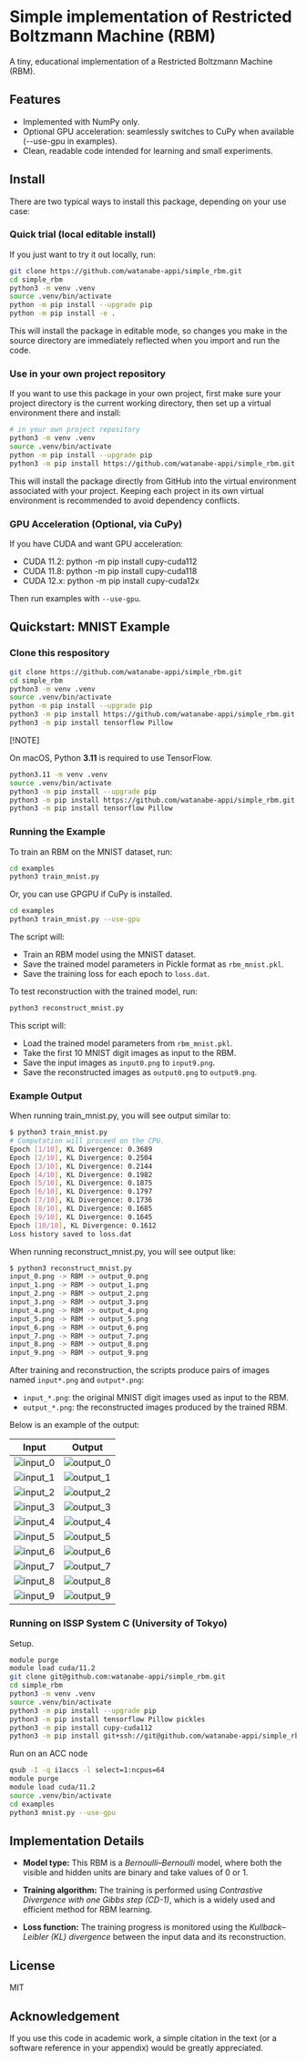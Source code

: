 # Simple implementation of Restricted Boltzmann Machine (RBM)

A tiny, educational implementation of a Restricted Boltzmann Machine (RBM).

## Features

* Implemented with NumPy only.
* Optional GPU acceleration: seamlessly switches to CuPy when available (--use-gpu in examples).
* Clean, readable code intended for learning and small experiments.

## Install

There are two typical ways to install this package, depending on your use case:

### Quick trial (local editable install)

If you just want to try it out locally, run:

```sh
git clone https://github.com/watanabe-appi/simple_rbm.git
cd simple_rbm
python3 -m venv .venv
source .venv/bin/activate
python -m pip install --upgrade pip
python -m pip install -e .
```

This will install the package in editable mode, so changes you make in the source directory are immediately reflected when you import and run the code.

### Use in your own project repository

If you want to use this package in your own project, first make sure your project directory is the current working directory, then set up a virtual environment there and install:


```sh
# in your own project repository
python3 -m venv .venv
source .venv/bin/activate
python -m pip install --upgrade pip
python3 -m pip install https://github.com/watanabe-appi/simple_rbm.git
```

This will install the package directly from GitHub into the virtual environment associated with your project.
Keeping each project in its own virtual environment is recommended to avoid dependency conflicts.

### GPU Acceleration (Optional, via CuPy)

If you have CUDA and want GPU acceleration:
* CUDA 11.2: python -m pip install cupy-cuda112
* CUDA 11.8: python -m pip install cupy-cuda118
* CUDA 12.x: python -m pip install cupy-cuda12x

Then run examples with `--use-gpu`.

## Quickstart: MNIST Example

### Clone this respository

```sh
git clone https://github.com/watanabe-appi/simple_rbm.git
cd simple_rbm
python3 -m venv .venv
source .venv/bin/activate
python -m pip install --upgrade pip
python3 -m pip install https://github.com/watanabe-appi/simple_rbm.git
python3 -m pip install tensorflow Pillow
```

[!NOTE]

On macOS, Python **3.11** is required to use TensorFlow.

```sh
python3.11 -m venv .venv
source .venv/bin/activate
python3 -m pip install --upgrade pip
python3 -m pip install https://github.com/watanabe-appi/simple_rbm.git
python3 -m pip install tensorflow Pillow
```

### Running the Example

To train an RBM on the MNIST dataset, run:

```sh
cd examples
python3 train_mnist.py
```

Or, you can use GPGPU if CuPy is installed.

```sh
cd examples
python3 train_mnist.py --use-gpu
```

The script  will:

* Train an RBM model using the MNIST dataset.
* Save the trained model parameters in Pickle format as `rbm_mnist.pkl`.
* Save the training loss for each epoch to `loss.dat`.

To test reconstruction with the trained model, run:

```sh
python3 reconstruct_mnist.py
```

This script will:

* Load the trained model parameters from `rbm_mnist.pkl`.
* Take the first 10 MNIST digit images as input to the RBM.
* Save the input images as `input0.png` to `input9.png`.
* Save the reconstructed images as `output0.png` to `output9.png`.


### Example Output

When running train_mnist.py, you will see output similar to:

```sh
$ python3 train_mnist.py
# Computation will proceed on the CPU.
Epoch [1/10], KL Divergence: 0.3689
Epoch [2/10], KL Divergence: 0.2504
Epoch [3/10], KL Divergence: 0.2144
Epoch [4/10], KL Divergence: 0.1982
Epoch [5/10], KL Divergence: 0.1875
Epoch [6/10], KL Divergence: 0.1797
Epoch [7/10], KL Divergence: 0.1736
Epoch [8/10], KL Divergence: 0.1685
Epoch [9/10], KL Divergence: 0.1645
Epoch [10/10], KL Divergence: 0.1612
Loss history saved to loss.dat
```

When running reconstruct_mnist.py, you will see output like:

```sh
$ python3 reconstruct_mnist.py
input_0.png -> RBM -> output_0.png
input_1.png -> RBM -> output_1.png
input_2.png -> RBM -> output_2.png
input_3.png -> RBM -> output_3.png
input_4.png -> RBM -> output_4.png
input_5.png -> RBM -> output_5.png
input_6.png -> RBM -> output_6.png
input_7.png -> RBM -> output_7.png
input_8.png -> RBM -> output_8.png
input_9.png -> RBM -> output_9.png
```

After training and reconstruction, the scripts produce pairs of images named `input*.png` and `output*.png`:
* `input_*.png`: the original MNIST digit images used as input to the RBM.  
* `output_*.png`: the reconstructed images produced by the trained RBM.  

Below is an example of the output:

| Input                           | Output                            |
| ------------------------------- | --------------------------------- |
| ![input\_0](images/input_0.png) | ![output\_0](images/output_0.png) |
| ![input\_1](images/input_1.png) | ![output\_1](images/output_1.png) |
| ![input\_2](images/input_2.png) | ![output\_2](images/output_2.png) |
| ![input\_3](images/input_3.png) | ![output\_3](images/output_3.png) |
| ![input\_4](images/input_4.png) | ![output\_4](images/output_4.png) |
| ![input\_5](images/input_5.png) | ![output\_5](images/output_5.png) |
| ![input\_6](images/input_6.png) | ![output\_6](images/output_6.png) |
| ![input\_7](images/input_7.png) | ![output\_7](images/output_7.png) |
| ![input\_8](images/input_8.png) | ![output\_8](images/output_8.png) |
| ![input\_9](images/input_9.png) | ![output\_9](images/output_9.png) |

### Running on ISSP System C (University of Tokyo)

Setup.

```sh
module purge
module load cuda/11.2
git clone git@github.com:watanabe-appi/simple_rbm.git 
cd simple_rbm
python3 -m venv .venv 
source .venv/bin/activate
python3 -m pip install --upgrade pip
python3 -m pip install tensorflow Pillow pickles
python3 -m pip install cupy-cuda112
python3 -m pip install git+ssh://git@github.com/watanabe-appi/simple_rbm.git
```

Run on an ACC node

```sh
qsub -I -q i1accs -l select=1:ncpus=64
module purge
module load cuda/11.2
source .venv/bin/activate
cd examples
python3 mnist.py --use-gpu
```

## Implementation Details

* **Model type:** This RBM is a *Bernoulli–Bernoulli* model, where both the visible and hidden units are binary and take values of 0 or 1.  

* **Training algorithm:** The training is performed using *Contrastive Divergence with one Gibbs step (CD-1)*, which is a widely used and efficient method for RBM learning.  

* **Loss function:** The training progress is monitored using the *Kullback–Leibler (KL) divergence* between the input data and its reconstruction.  

## License

MIT

## Acknowledgement

If you use this code in academic work, a simple citation in the text (or a software reference in your appendix) would be greatly appreciated.

